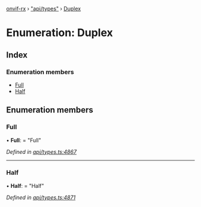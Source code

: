 [onvif-rx](../README.md) › ["api/types"](../modules/_api_types_.md) › [Duplex](_api_types_.duplex.md)

# Enumeration: Duplex

## Index

### Enumeration members

* [Full](_api_types_.duplex.md#full)
* [Half](_api_types_.duplex.md#half)

## Enumeration members

###  Full

• **Full**: = "Full"

*Defined in [api/types.ts:4867](https://github.com/patrickmichalina/onvif-rx/blob/3e9b152/src/api/types.ts#L4867)*

___

###  Half

• **Half**: = "Half"

*Defined in [api/types.ts:4871](https://github.com/patrickmichalina/onvif-rx/blob/3e9b152/src/api/types.ts#L4871)*
